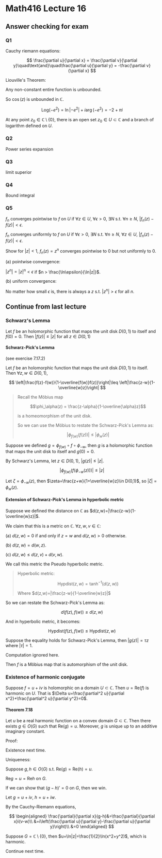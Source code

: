 # Math416 Lecture 16

## Answer checking for exam

### Q1

Cauchy riemann equations:

$$
\frac{\partial u}{\partial x} = \frac{\partial v}{\partial y}\quad\text{and}\quad\frac{\partial u}{\partial y} = -\frac{\partial v}{\partial x}
$$

Liouville's Theorem:

Any non-constant entire function is unbounded.

So $\cos(z)$ is unbounded in $\mathbb{C}$.

$$
\text{Log}(-e^2) = \ln|-e^2| + i\arg(-e^2) = -2 + \pi i
$$

At any point $z_0\in \mathbb{C}\setminus\{0\}$, there is an open set $z_0\in U\subset \mathbb{C}$ and a branch of logarithm defined on $U$.

### Q2

Power series expansion

### Q3

limit superior

### Q4

Bound integral

### Q5

$f_n$ converges pointwise to $f$ on $U$ if $\forall z\in U$, $\forall \epsilon > 0$, $\exists N$ s.t. $\forall n\geq N$, $|f_n(z)-f(z)| < \epsilon$.

$f_n$ converges uniformly to $f$ on $U$ if $\forall \epsilon > 0$, $\exists N$ s.t. $\forall n\geq N$, $\forall z\in U$, $|f_n(z)-f(z)| < \epsilon$.

Show for $|z|<1$, $f_n(z)=z^n$ converges pointwise to $0$ but not uniformly to $0$.

(a) pointwise convergence:

$|z^n| = |z|^n < \epsilon$ if $n > \frac{\ln\epsilon}{\ln|z|}$.

(b) uniform convergence:

No matter how small $\epsilon$ is, there is always a $z$ s.t. $|z^n| > \epsilon$ for all $n$.

## Continue from last lecture

### Schwarz's Lemma

Let $f$ be an holomorphic function that maps the unit disk $D(0,1)$ to itself and $f(0)=0$. Then $|f(z)|\leq |z|$ for all $z\in D(0,1)$

#### Schwarz-Pick's Lemma

(see exercise 7.17.2)

Let $f$ be an holomorphic function that maps the unit disk $D(0,1)$ to itself. Then $\forall z,w\in D(0,1)$,

$$
\left|\frac{f(z)-f(w)}{1-\overline{f(w)}f(z)}\right|\leq \left|\frac{z-w}{1-\overline{w}z}\right|
$$

> Recall the Möbius map
>
> $$\phi_\alpha(z) = \frac{z-\alpha}{1-\overline{\alpha}z}$$
>
> is a homeomorphism of the unit disk.
> 
> So we can use the Möbius to restate the Schwarz-Pick's Lemma as:
>
> $$|\phi_{f(w)}(f(z))|\leq |\phi_w(z)|$$

Suppose we defined $g=\phi_{f(w)}\circ f\circ \phi_{-w}$, then $g$ is a holomorphic function that maps the unit disk to itself and $g(0)=0$.

By Schwarz's Lemma, let $z\in D(0,1)$, $|g(z)|\leq |z|$.

$$
|\phi_{f(w)}(f(\phi_{-w}(z)))|\leq |z|
$$

Let $\zeta=\phi_{-w}(z)$, then $\zeta=\frac{z+w}{1+\overline{w}z}\in D(0,1)$, so $|\zeta|=\phi_w(z)$.

#### Extension of Schwarz-Pick's Lemma in hyperbolic metric

Suppose we defined the distance on $\mathbb{C}$ as $d(z,w)=|\frac{z-w}{1-\overline{w}z}|$.

We claim that this is a metric on $\mathbb{C}$. $\forall z,w,v\in \mathbb{C}$:

(a) $d(z,w)=0$ if and only if $z=w$ and $d(z,w)> 0$ otherwise.

(b) $d(z,w)=d(w,z)$.

(c) $d(z,w)\leq d(z,v)+d(v,w)$.

We call this metric the Pseudo hyperbolic metric.

> Hyperbolic metric:
>
> $$ \text{Hypdist}(z,w)=\tanh^{-1}(d(z,w))$$
> 
> Where $d(z,w)=|\frac{z-w}{1-\overline{w}z}|$

So we can restate the Schwarz-Pick's Lemma as:

$$
d(f(z),f(w))\leq d(z,w)
$$

And in hyperbolic metric, it becomes:

$$
\text{Hypdist}(f(z),f(w))\leq \text{Hypdist}(z,w)
$$

Suppose the equality holds for Schwarz-Pick's Lemma, then $|g(z)|=\tau z$ where $|\tau|=1$.

Computation ignored here.

Then $f$ is a Möbius map that is automorphism of the unit disk.

### Existence of harmonic conjugate

Suppose $f=u+iv$ is holomorphic on a domain $U\subset \mathbb{C}$. Then $u=\text{Re}(f)$ is harmonic on $U$. That is $\Delta u=\frac{\partial^2 u}{\partial x^2}+\frac{\partial^2 u}{\partial y^2}=0$.

#### Theorem 7.18

Let $u$ be a real harmonic function on a convex domain $G\subset \mathbb{C}$. Then there exists $g\in O(G)$ such that $\text{Re}(g)=u$. Moreover, $g$ is unique up to an additive imaginary constant.

Proof:

Existence next time.

Uniqueness:

Suppose $g,h\in O(G)$ s.t. $\text{Re}(g)=\text{Re}(h)=u$.

$\text{Re}g=u=\text{Re}h$ on $G$.

If we can show that $(g-h)'=0$ on $G$, then we win.

Let $g=u+iv$, $h=u+iw$.

By the Cauchy-Riemann equations,

$$
\begin{aligned}
\frac{\partial}{\partial x}(g-h)&=\frac{\partial}{\partial x}i(v-w)\\
&=i\left(\frac{\partial u}{\partial y}-\frac{\partial u}{\partial y}\right)\\
&=0
\end{aligned}
$$

Suppose $G=\mathbb{C}\setminus\{0\}$, then $u=\ln|z|=\frac{1}{2}\ln(x^2+y^2)$, which is harmonic.

Continue next time.


